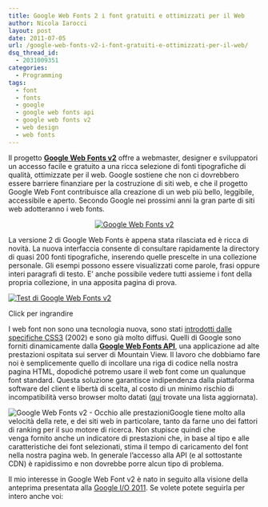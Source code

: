 ```yaml
---
title: Google Web Fonts 2 i font gratuiti e ottimizzati per il Web
author: Nicola Iarocci
layout: post
date: 2011-07-05
url: /google-web-fonts-v2-i-font-gratuiti-e-ottimizzati-per-il-web/
dsq_thread_id:
  - 2031009351
categories:
  - Programming
tags:
  - font
  - fonts
  - google
  - google web fonts api
  - google web fonts v2
  - web design
  - web fonts
---
```

Il progetto **<a title="Google Web Fonts v2" href="http://www.google.com/webfonts/v2#HomePlace:home" target="_blank">Google Web Fonts v2</a>** offre a webmaster, designer e sviluppatori un accesso facile e gratuito a una ricca selezione di fonti tipografiche di qualità, ottimizzate per il web. Google sostiene che non ci dovrebbero essere barriere finanziare per la costruzione di siti web, e che il progetto Google Web Font contribuisce alla creazione di un web più bello, leggibile, accessibile e aperto. Secondo Google nei prossimi anni la gran parte di siti web adotteranno i web fonts. <!--more-->

<p style="text-align: center;">
  <a href="images/GoogleWebFontsV2.png" rel="lightbox[2979]"><img class="size-full wp-image-2993 aligncenter" title="Google Web Fonts v2" src="http://i1.wp.com/nicolaiarocci.com/wp-content/uploads/GoogleWebFontsV2.png?fit=480%2C225" alt="Google Web Fonts v2" srcset="http://i1.wp.com/nicolaiarocci.com/wp-content/uploads/GoogleWebFontsV2.png?w=694 694w, http://i1.wp.com/nicolaiarocci.com/wp-content/uploads/GoogleWebFontsV2.png?resize=150%2C70 150w, http://i1.wp.com/nicolaiarocci.com/wp-content/uploads/GoogleWebFontsV2.png?resize=300%2C140 300w, http://i1.wp.com/nicolaiarocci.com/wp-content/uploads/GoogleWebFontsV2.png?resize=500%2C234 500w" sizes="(max-width: 480px) 100vw, 480px" data-recalc-dims="1" /></a>
</p>

La versione 2 di Google Web Fonts è appena stata rilasciata ed è ricca di novità. La nuova interfaccia consente di consultare rapidamente la directory di quasi 200 fonti tipografiche, inserendo quelle prescelte in una collezione personale. Gli esempi possono essere visualizzati come parole, frasi oppure interi paragrafi di testo. E&#8217; anche possibile vedere tutti assieme i font della propria collezione, in una apposita pagina di prova.

<div id="attachment_2996" style="width: 490px" class="wp-caption aligncenter">
  <a href="http://i2.wp.com/nicolaiarocci.com/wp-content/uploads/GoogleWebFontsV2-test.png" rel="lightbox[2979]"><img class="size-full wp-image-2996 " title="Test di Google Web Fonts v2" src="http://i2.wp.com/nicolaiarocci.com/wp-content/uploads/GoogleWebFontsV2-test.png?w=480" alt="Test di Google Web Fonts v2" srcset="http://i2.wp.com/nicolaiarocci.com/wp-content/uploads/GoogleWebFontsV2-test.png?w=1024 1024w, http://i2.wp.com/nicolaiarocci.com/wp-content/uploads/GoogleWebFontsV2-test.png?resize=150%2C104 150w, http://i2.wp.com/nicolaiarocci.com/wp-content/uploads/GoogleWebFontsV2-test.png?resize=300%2C208 300w, http://i2.wp.com/nicolaiarocci.com/wp-content/uploads/GoogleWebFontsV2-test.png?resize=430%2C300 430w" sizes="(max-width: 525px) 100vw, 525px" data-recalc-dims="1" /></a>
  
  <p class="wp-caption-text">
    Click per ingrandire
  </p>
</div>

I web font non sono una tecnologia nuova, sono stati <a title="CSS Fonts" href="http://www.w3.org/TR/css3-webfonts/" target="_blank">introdotti dalle specifiche CSS3</a> (2002) e sono già molto diffusi. Quelli di Google sono forniti dinamicamente dalla **<a title="Google Web Fonts API" href="http://code.google.com/apis/webfonts/" target="_blank">Google Web Fonts API</a>**, una applicazione ad alte prestazioni ospitata sui server di Mountain View. Il lavoro che dobbiamo fare noi è semplicemente quello di incollare una riga di codice nella nostra pagina HTML, dopodiché potremo usare il web font come un qualunque font standard. Questa soluzione garantisce indipendenza dalla piattaforma software del client e libertà di scelta, al costo di un minimo rischio di incompatibilità verso browser molto datati (<a href="http://webfonts.info/wiki/index.php?title=@font-face_browser_support" target="_blank">qui</a> trovate una lista aggiornata).

<img class="alignright size-thumbnail wp-image-2999" title="Google Web Fonts v2 - Prestazioni" src="http://i2.wp.com/nicolaiarocci.com/wp-content/uploads/GoogleWebFontsV2-gauge-150x148.png?fit=150%2C148" alt="Google Web Fonts v2 - Occhio alle prestazioni" srcset="http://i2.wp.com/nicolaiarocci.com/wp-content/uploads/GoogleWebFontsV2-gauge.png?resize=150%2C148 150w, http://i2.wp.com/nicolaiarocci.com/wp-content/uploads/GoogleWebFontsV2-gauge.png?resize=90%2C90 90w, http://i2.wp.com/nicolaiarocci.com/wp-content/uploads/GoogleWebFontsV2-gauge.png?w=151 151w" sizes="(max-width: 150px) 100vw, 150px" data-recalc-dims="1" />Google tiene molto alla velocità della rete, e dei siti web in particolare, tanto da farne uno dei fattori di ranking per il suo motore di ricerca. Non stupisce quindi che venga fornito anche un indicatore di prestazioni che, in base al tipo e alle caratteristiche dei font selezionati, stima il tempo di caricamento del font nella nostra pagina web. In generale l&#8217;accesso alla API (e al sottostante CDN) è rapidissimo e non dovrebbe porre alcun tipo di problema.

Il mio interesse in Google Web Font v2 è nato in seguito alla visione della anteprima presentata alla <a title="Google I/O 2011" href="http://www.google.com/events/io/2011/index-live.html" target="_blank">Google I/O 2011</a>. Se volete potete seguirla per intero anche voi:
  
<span class="embed-youtube" style="text-align:center; display: block;"></span>

&nbsp;
